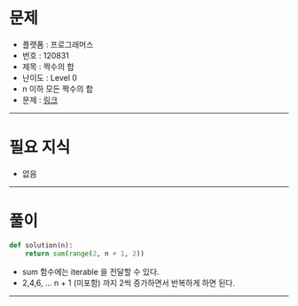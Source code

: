 # 문제
- 플랫폼 : 프로그래머스
- 번호 : 120831
- 제목 : 짝수의 합
- 난이도 : Level 0
- n 이하 모든 짝수의 합
- 문제 : <a href="https://school.programmers.co.kr/learn/courses/30/lessons/120831" target="_blank">링크</a>

---

# 필요 지식
- 없음

---

# 풀이
```python
def solution(n):
    return sum(range(2, n + 1, 2))
```
- sum 함수에는 iterable 을 전달할 수 있다.
- 2,4,6, ... n + 1 (미포함) 까지 2씩 증가하면서 반복하게 하면 된다.

---
